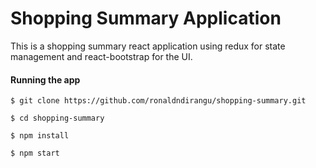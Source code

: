 # Shopping Summary Application
This is a shopping summary react application using redux for state management and react-bootstrap for the UI.


#### Running the app
```
$ git clone https://github.com/ronaldndirangu/shopping-summary.git
```
```
$ cd shopping-summary
```
```
$ npm install
```
```
$ npm start
```
